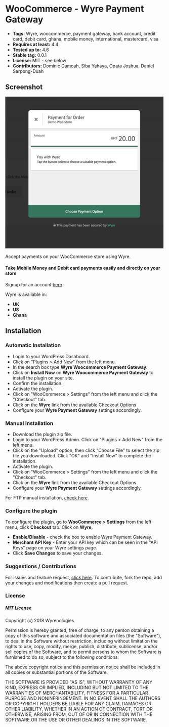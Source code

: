 # WooCommerce - Wyre Payment Gateway

 - **Tags:** Wyre, woocommerce, payment gateway, bank account, credit card, debit card, ghana, mobile money, international, mastercard, visa
 - **Requires at least:** 4.4
 - **Tested up to:** 4.6
 - **Stable tag:** 0.0.1
 - **License:** MIT - see below
 - **Contributors:** Dominic Damoah, Siba Yahaya, Opata Joshua, Daniel Sarpong-Duah

## Screenshot 

<img src="/screens/1.png" alt="See it in action" width="500">

Accept payments on your WooCommerce store using Wyre.

#### Take Mobile Money and Debit card payments easily and directly on your store

Signup for an account [here](https://my.wyre.tech/auth/signup)

Wyre is available in:

* __UK__
* __US__
* __Ghana__

## Installation

### Automatic Installation
*   Login to your WordPress Dashboard.
*   Click on "Plugins > Add New" from the left menu.
*   In the search box type __Wyre Woocommerce Payment Gateway__.
*   Click on __Install Now__ on __Wyre Woocommerce Payment Gateway__ to install the plugin on your site.
*   Confirm the installation.
*   Activate the plugin.
*   Click on "WooCommerce > Settings" from the left menu and click the "Checkout" tab.
*   Click on the __Wyre__ link from the available Checkout Options
*   Configure your __Wyre Payment Gateway__ settings accordingly.


### Manual Installation
*  Download the plugin zip file.
*  Login to your WordPress Admin. Click on "Plugins > Add New" from the left menu.
*  Click on the "Upload" option, then click "Choose File" to select the zip file you downloaded. Click "OK" and "Install Now" to complete the installation.
*  Activate the plugin.
*  Click on "WooCommerce > Settings" from the left menu and click the "Checkout" tab.
*  Click on the __Wyre__ link from the available Checkout Options
*  Configure your __Wyre Payment Gateway__ settings accordingly.

For FTP manual installation, [check here](http://codex.wordpress.org/Managing_Plugins#Manual_Plugin_Installation).


### Configure the plugin
To configure the plugin, go to __WooCommerce > Settings__ from the left menu, click __Checkout__ tab. Click on __Wyre__.

* __Enable/Disable__ - check the box to enable Wyre Payment Gateway.
* __Merchant API Key__ - Enter your API key which can be seen in the "API Keys" page on your Wyre settings page.
* Click __Save Changes__ to save your changes.

### Suggestions / Contributions

For issues and feature request, [click here](https://github.com/Wyre-Tech-Group/wyre-woocomerce-plugin/issues).
To contribute, fork the repo, add your changes and modifications then create a pull request.


### License

##### MIT License

Copyright (c) 2018 Wyrenologies

Permission is hereby granted, free of charge, to any person obtaining a copy
of this software and associated documentation files (the "Software"), to deal
in the Software without restriction, including without limitation the rights
to use, copy, modify, merge, publish, distribute, sublicense, and/or sell
copies of the Software, and to permit persons to whom the Software is
furnished to do so, subject to the following conditions:

The above copyright notice and this permission notice shall be included in all
copies or substantial portions of the Software.

THE SOFTWARE IS PROVIDED "AS IS", WITHOUT WARRANTY OF ANY KIND, EXPRESS OR
IMPLIED, INCLUDING BUT NOT LIMITED TO THE WARRANTIES OF MERCHANTABILITY,
FITNESS FOR A PARTICULAR PURPOSE AND NONINFRINGEMENT. IN NO EVENT SHALL THE
AUTHORS OR COPYRIGHT HOLDERS BE LIABLE FOR ANY CLAIM, DAMAGES OR OTHER
LIABILITY, WHETHER IN AN ACTION OF CONTRACT, TORT OR OTHERWISE, ARISING FROM,
OUT OF OR IN CONNECTION WITH THE SOFTWARE OR THE USE OR OTHER DEALINGS IN THE
SOFTWARE.